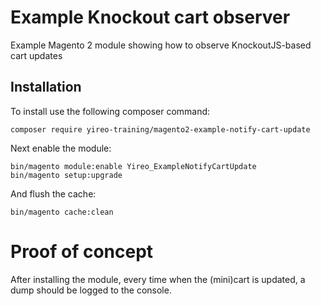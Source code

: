 # Example Knockout cart observer
Example Magento 2 module showing how to observe KnockoutJS-based cart updates

## Installation
To install use the following composer command:

    composer require yireo-training/magento2-example-notify-cart-update

Next enable the module:

    bin/magento module:enable Yireo_ExampleNotifyCartUpdate
    bin/magento setup:upgrade
    
And flush the cache:

    bin/magento cache:clean

# Proof of concept
After installing the module, every time when the (mini)cart is updated, a dump should be logged to the console.
